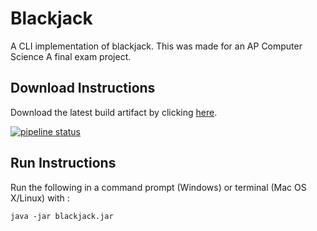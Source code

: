 # Blackjack

A CLI implementation of blackjack. This was made for an AP Computer Science A final exam project.

## Download Instructions

Download the latest build artifact by clicking [here](https://bleepbloop.gitlab.io/apcs-a-blackjack/blackjack.jar).

[![pipeline status](https://gitlab.com/bleepbloop/apcs-a-blackjack/badges/master/pipeline.svg)](https://gitlab.com/bleepbloop/apcs-a-blackjack/commits/master)

## Run Instructions

Run the following in a command prompt (Windows) or terminal (Mac OS X/Linux) with :

```
java -jar blackjack.jar
```
